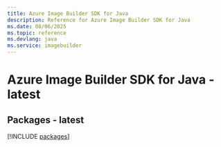```yaml
---
title: Azure Image Builder SDK for Java
description: Reference for Azure Image Builder SDK for Java
ms.date: 08/06/2025
ms.topic: reference
ms.devlang: java
ms.service: imagebuilder
---
```

# Azure Image Builder SDK for Java - latest
## Packages - latest
[!INCLUDE [packages](image-builder-index.md)]